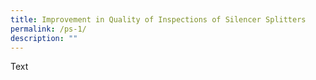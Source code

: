 ```yaml
---
title: Improvement in Quality of Inspections of Silencer Splitters
permalink: /ps-1/
description: ""
---
```






Text